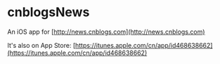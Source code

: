 cnblogsNews
===========

An iOS app for [http://news.cnblogs.com](http://news.cnblogs.com)

It's also on App Store:
[https://itunes.apple.com/cn/app/id468638662](https://itunes.apple.com/cn/app/id468638662)
